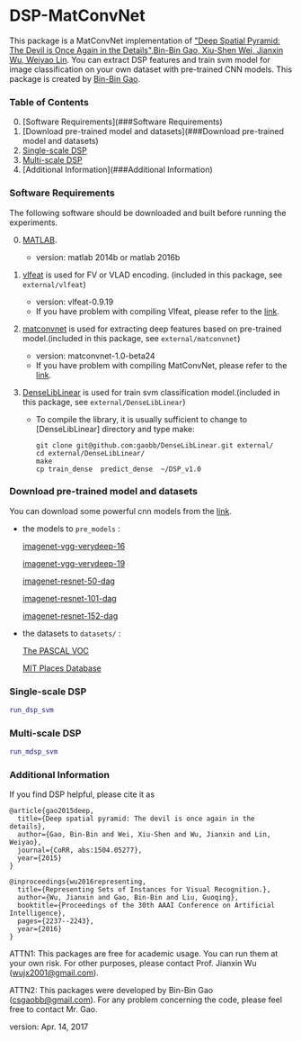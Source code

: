 # DSP-MatConvNet

This package is a MatConvNet implementation of ["Deep Spatial Pyramid: The Devil is Once Again in the Details",Bin-Bin Gao, Xiu-Shen Wei, Jianxin Wu, Weiyao Lin](https://arxiv.org/abs/1504.05277). You can extract DSP features and train svm model for image classification on your own dataset with pre-trained CNN models. This package is created by [Bin-Bin Gao](http://lamda.nju.edu.cn/gaobb/).

### Table of Contents
0. [Software Requirements](###Software Requirements)
0. [Download pre-trained model and datasets](###Download pre-trained model and datasets)
0. [Single-scale DSP](###train-from-scratch)
0. [Multi-scale DSP](#fine-tune-your-own)
0. [Additional Information](###Additional Information)

### Software Requirements
The following software should be downloaded and built before running the experiments.

0. [MATLAB](https://mathworks.com/products/matlab.html).
    - version: matlab 2014b or matlab 2016b

0. [vlfeat](http://www.vlfeat.org/) is used for FV or VLAD encoding. (included in this package, see `external/vlfeat`)
    - version: vlfeat-0.9.19
    - If you have problem with compiling Vlfeat, please refer to the [link](http://www.vlfeat.org/compiling.html).
    
0. [matconvnet](http://www.vlfeat.org/matconvnet/) is used for extracting deep features based on pre-trained model.(included in this package, see `external/matconvnet`)
    - version: matconvnet-1.0-beta24
    - If you have problem with compiling MatConvNet, please refer to the [link](http://www.vlfeat.org/matconvnet/install/).

0. [DenseLibLinear](https://github.com/gaobb/DenseLIBLINEAR) is used for train svm classification model.(included in this package, see `external/DenseLibLinear`)
    - To compile the library, it is usually sufficient to change to [DenseLibLinear] directory and type make:
      ```
      git clone git@github.com:gaobb/DenseLibLinear.git external/
      cd external/DenseLibLinear/
      make
      cp train_dense  predict_dense  ~/DSP_v1.0
      ```

### Download pre-trained model and datasets
You can download some powerful cnn models from the [link](http://www.vlfeat.org/matconvnet/pretrained/).

- the models to `pre_models` : 

  [imagenet-vgg-verydeep-16](http://www.vlfeat.org/matconvnet/models/imagenet-vgg-verydeep-16.mat)

  [imagenet-vgg-verydeep-19](http://www.vlfeat.org/matconvnet/models/imagenet-vgg-verydeep-19.mat)

  [imagenet-resnet-50-dag](http://www.vlfeat.org/matconvnet/models/imagenet-resnet-50-dag.mat) 

  [imagenet-resnet-101-dag](http://www.vlfeat.org/matconvnet/models/imagenet-resnet-101-dag.mat) 

  [imagenet-resnet-152-dag](http://www.vlfeat.org/matconvnet/models/imagenet-resnet-152-dag.mat) 

- the datasets to `datasets/` : 

  [The PASCAL VOC](http://host.robots.ox.ac.uk/pascal/VOC/)

  [MIT Places Database](http://places.csail.mit.edu/)

### Single-scale DSP
```matlab
run_dsp_svm
```
### Multi-scale DSP
```matlab
run_mdsp_svm
```
### Additional Information
If you find DSP helpful, please cite it as
```
@article{gao2015deep,
  title={Deep spatial pyramid: The devil is once again in the details},
  author={Gao, Bin-Bin and Wei, Xiu-Shen and Wu, Jianxin and Lin, Weiyao},
  journal={CoRR, abs:1504.05277},
  year={2015}
}

@inproceedings{wu2016representing,
  title={Representing Sets of Instances for Visual Recognition.},
  author={Wu, Jianxin and Gao, Bin-Bin and Liu, Guoqing},
  booktitle={Proceedings of the 30th AAAI Conference on Artificial Intelligence},
  pages={2237--2243},
  year={2016}
}
```

ATTN1: This packages are free for academic usage. You can run them at your own risk. For other
purposes, please contact Prof. Jianxin Wu (wujx2001@gmail.com).


ATTN2: This packages were developed by Bin-Bin Gao (csgaobb@gmail.com).
For any problem concerning the code, please feel free to contact Mr. Gao.

version: Apr. 14, 2017

